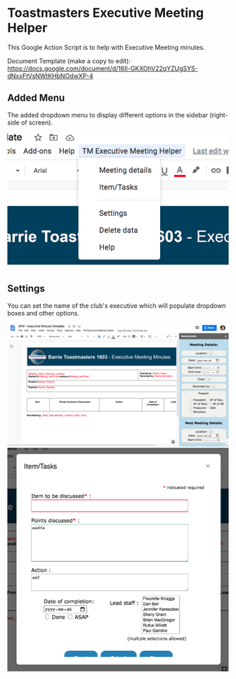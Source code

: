 # Toastmasters Executive Meeting Helper

This Google Action Script is to help with Executive Meeting minutes.

Document Template (make a copy to edit): https://docs.google.com/document/d/16Il-GKXOhV22qYZUgSYS-dNxxFtVsNWtKHbNOdwXP-4


## Added Menu 
The added dropdown menu to display different options in the sidebar (right-side of screen).
  
  ![Menu](scr_shot1.png)

## Settings
You can set the name of the club's executive which will populate dropdown boxes and other options.


  ![Menu](scr_shot3.png)
  ![Menu](scr_shot4.png)
